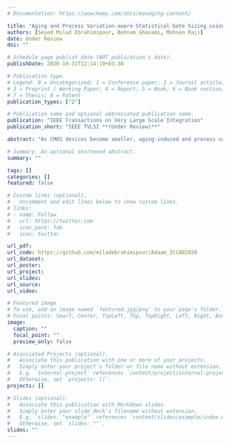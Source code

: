 ```yaml
---
# Documentation: https://wowchemy.com/docs/managing-content/

title: "Aging and Process Variation-aware Statistical Gate Sizing using Incremental-based Criticality Computation"
authors: [Seyed Milad Ebrahimipour, Behnam Ghavami, Mohsen Raji]
date: Under Review
doi: ""

# Schedule page publish date (NOT publication's date).
publishDate: 2020-10-31T12:14:19+03:30

# Publication type.
# Legend: 0 = Uncategorized; 1 = Conference paper; 2 = Journal article;
# 3 = Preprint / Working Paper; 4 = Report; 5 = Book; 6 = Book section;
# 7 = Thesis; 8 = Patent
publication_types: ["2"]

# Publication name and optional abbreviated publication name.
publication: "IEEE Transactions on Very Large Scale Integration"
publication_short: "IEEE TVLSI **(Under Review)**"

abstract: "As CMOS devices become smaller, aging-induced and process variations become major issues for circuit reliability. In this paper, a statistical gate sizing method is proposed to improve the lifetime reliability of manufactured chips in presence of process variations and aging effects. To this end, we propose a canonical first order delay model to estimate the delay degradation of a gate under Negative Bias Temperature Instability (NBTI) and Process Variations (PV) considering spatial correlations. Using the proposed gate delay model, a Statistical Static Timing Analysis method is introduced to compute the circuit delay considering the joint effect of process variation and NBTI. To guarantee that the circuit meets the required timing constraints, we propose an incremental gate sizing technique. This technique first computes the criticality of each gate defined as the probability that a gate lies on the critical path due to NBTI and process variations. Then, a group of gates with the highest ranking according to criticality is chosen for gate sizing-based timing optimization. It is worthy to note that, by using the proposed statistical gate delay model, we can compute criticality of each gate incrementally. Experimental results based on ISCAS’85 benchmark circuits show that the proposed method can improve the lifetime reliability defined as $1.1(\\mu + 3\\sigma)$ of the initial delay distribution of the circuit at the expense of 8.64% area overhead. In comparison with the path-based method, the proposed approach is much faster, especially for larger circuits, which makes it a viable solution to optimize the lifetime reliability trade-off of very large-scale circuits used in industry. **(Under Review)**"

# Summary. An optional shortened abstract.
summary: ""

tags: []
categories: []
featured: false

# Custom links (optional).
#   Uncomment and edit lines below to show custom links.
# links:
# - name: Follow
#   url: https://twitter.com
#   icon_pack: fab
#   icon: twitter

url_pdf:
url_code: https://github.com/miladebrahimipour/Adaam_ICCAD2020
url_dataset:
url_poster:
url_project:
url_slides:
url_source:
url_video:

# Featured image
# To use, add an image named `featured.jpg/png` to your page's folder. 
# Focal points: Smart, Center, TopLeft, Top, TopRight, Left, Right, BottomLeft, Bottom, BottomRight.
image:
  caption: ""
  focal_point: ""
  preview_only: false

# Associated Projects (optional).
#   Associate this publication with one or more of your projects.
#   Simply enter your project's folder or file name without extension.
#   E.g. `internal-project` references `content/project/internal-project/index.md`.
#   Otherwise, set `projects: []`.
projects: []

# Slides (optional).
#   Associate this publication with Markdown slides.
#   Simply enter your slide deck's filename without extension.
#   E.g. `slides: "example"` references `content/slides/example/index.md`.
#   Otherwise, set `slides: ""`.
slides: ""
---
```

